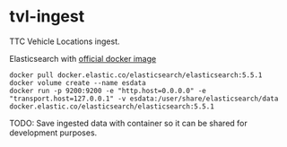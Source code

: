 # tvl-ingest

TTC Vehicle Locations ingest.

Elasticsearch with [official docker image](https://www.elastic.co/guide/en/elasticsearch/reference/current/docker.html#docker-cli-run-prod-mode)

```
docker pull docker.elastic.co/elasticsearch/elasticsearch:5.5.1
docker volume create --name esdata
docker run -p 9200:9200 -e "http.host=0.0.0.0" -e "transport.host=127.0.0.1" -v esdata:/user/share/elasticsearch/data docker.elastic.co/elasticsearch/elasticsearch:5.5.1
```

TODO: Save ingested data with container so it can be shared for development purposes.
